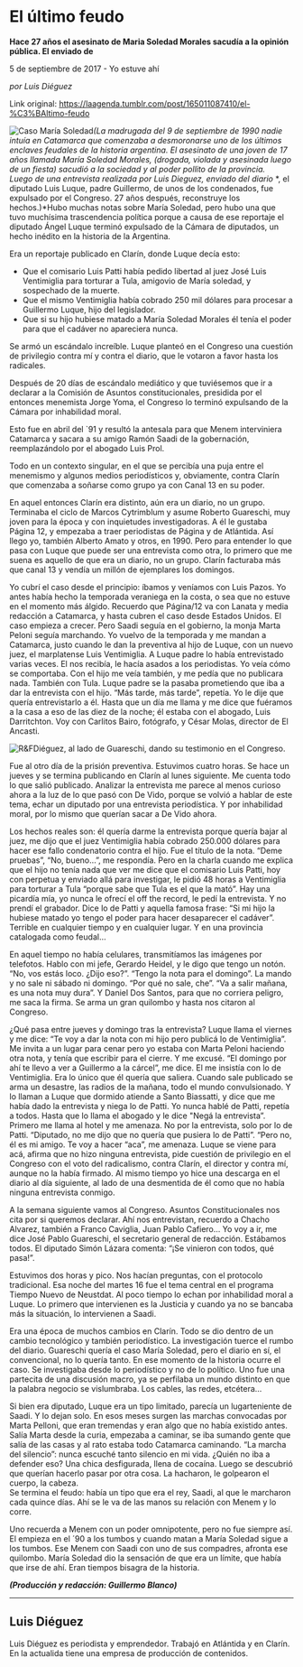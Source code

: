 # El último feudo

**Hace 27 años el asesinato de Maria Soledad Morales sacudía a la opinión pública. El enviado de**

5 de septiembre de 2017 - Yo estuve ahí

_por Luis Diéguez_

Link original: https://laagenda.tumblr.com/post/165011087410/el-%C3%BAltimo-feudo

![Caso María Soledad](https://64.media.tumblr.com/c08081a63008998429a0c75b2e544a6b/tumblr_inline_pk04awFQfO1t6q87u_500.jpg)*(La madrugada del  9 de septiembre de 1990 nadie intuía en Catamarca que comenzaba a desmoronarse uno de los últimos enclaves feudales de la historia argentina. El asesinato de una joven de 17 años llamada María Soledad Morales, (drogada, violada y asesinada luego de un fiesta) sacudió a la sociedad y al poder pollito de la provincia.   
Luego de una entrevista realizada por Luis Dieguez, enviado del diario* *, el diputado Luis Luque, padre Guillermo, de unos de los condenados, fue expulsado por el Congreso. 27 años después, reconstruye los hechos.)*Hubo muchas notas sobre María Soledad, pero hubo una que tuvo muchísima trascendencia política porque a causa de ese reportaje el diputado Ángel Luque terminó expulsado de la Cámara de diputados, un hecho inédito en la historia de la Argentina. 

Era un reportaje publicado en Clarín, donde Luque decía esto:   
- Que el comisario Luis Patti había pedido libertad al juez José Luis Ventimiglia para torturar a Tula, amigovio de María soledad, y sospechado de la muerte.  
- Que el mismo Ventimiglia había cobrado 250 mil dólares para procesar a Guillermo Luque, hijo del legislador.  
- Que si su hijo hubiese matado a María Soledad Morales él tenía el poder para que el cadáver no apareciera nunca. 

Se armó un escándalo increíble. Luque planteó en el Congreso una cuestión de privilegio contra mí y contra el diario, que le votaron a favor hasta los radicales. 

Después de 20 días de escándalo mediático y que tuviésemos que ir a declarar a la Comisión de Asuntos constitucionales, presidida por el entonces menemista Jorge Yoma, el Congreso lo terminó expulsando de la Cámara por inhabilidad moral.

Esto fue en abril del `91 y  resultó la antesala para que Menem interviniera Catamarca y sacara a su amigo Ramón Saadi de la gobernación, reemplazándolo por el abogado Luis Prol. 

Todo en un contexto singular, en el que se percibía una puja entre el menemismo y algunos medios periodísticos y, obviamente, contra Clarín que comenzaba a soñarse como grupo ya con Canal 13 en su poder.

En aquel entonces Clarín era distinto, aún era un diario, no un grupo. Terminaba el ciclo de Marcos Cytrimblum y asume Roberto Guareschi, muy joven para la época y con inquietudes investigadoras. A él le gustaba Página 12, y empezaba a traer periodistas de Página y de Atlántida. Así llego yo, también Alberto Amato y otros, en 1990. Pero para entender lo que pasa con Luque que puede ser una entrevista como otra, lo primero que me suena es aquello de que era un diario, no un grupo. Clarín facturaba más que canal 13 y vendía un millón de ejemplares los domingos.

Yo cubrí el caso desde el principio: íbamos y veníamos con Luis Pazos. Yo antes había hecho la temporada veraniega en la costa, o sea que no estuve en el momento más álgido. Recuerdo que Página/12 va con Lanata y media redacción a Catamarca, y hasta cubren el caso desde Estados Unidos. El caso empieza a crecer. Pero Saadi seguía en el gobierno, la monja Marta Peloni seguía marchando. Yo vuelvo de la temporada y me mandan a Catamarca, justo cuando le dan la preventiva al hijo de Luque, con un nuevo juez, el marplatense Luis Ventimiglia. A Luque padre lo había entrevistado varias veces. El nos recibía, le hacía asados a los periodistas. Yo veía cómo se comportaba. Con el hijo me veía también, y me pedía que no publicara nada. También con Tula. Luque padre se la pasaba prometiendo que iba a dar la entrevista con el hijo. “Más tarde, más tarde”, repetía. Yo le dije que quería entrevistarlo a él. Hasta que un día me llama y me dice que fuéramos a la casa a eso de las diez de la noche; él estaba con el abogado, Luis Darritchton. Voy con Carlitos Bairo, fotógrafo, y César Molas, director de El Ancasti.

![R&F](https://64.media.tumblr.com/9ff2767dc4bf83d3479c9d5fc1950662/tumblr_inline_pk04axigBG1t6q87u_500.jpg)Diéguez, al lado de Guareschi, dando su testimonio en el Congreso.

Fue al otro día de la prisión preventiva. Estuvimos cuatro horas. Se hace un jueves y se termina publicando en Clarín al lunes siguiente. Me cuenta todo lo que salió publicado. Analizar la entrevista me parece al menos curioso ahora a la luz de lo que pasó con De Vido, porque se volvió  a hablar de este tema, echar un diputado por una entrevista periodística. Y por inhabilidad moral, por lo mismo que querían sacar a De Vido ahora.

Los hechos reales son: él quería darme la entrevista porque quería bajar al juez, me dijo que el juez Ventimiglia había cobrado 250.000 dólares para hacer ese fallo condenatorio contra el hijo. Fue el título de la nota. “Deme pruebas”, “No, bueno…”, me respondía. Pero en la charla cuando me explica que el hijo no tenía nada que ver me dice que el comisario Luis Patti, hoy con perpetua y enviado allá para investigar, le pidió 48 horas a Ventimiglia para torturar a Tula “porque sabe que Tula es el que la mató”. Hay una picardía mía, yo nunca le ofrecí el off the record, le pedí la entrevista. Y no prendí el grabador. Dice lo de Patti y aquella famosa frase: “Si mi hijo la hubiese matado yo tengo el poder para hacer desaparecer el cadáver”. Terrible en cualquier tiempo y en cualquier lugar. Y en una provincia catalogada como feudal…

En aquel tiempo no había celulares, transmitíamos las imágenes por telefotos. Hablo con mi jefe, Gerardo Heidel, y le digo que tengo un notón. “No, vos estás loco. ¿Dijo eso?”. “Tengo la nota para el domingo”. La mando y no sale ni sábado ni domingo. “Por qué no sale, che”. “Va a salir mañana, es una nota muy dura”. Y Daniel Dos Santos, para que no corriera peligro, me saca la firma. Se arma un gran quilombo y hasta nos citaron al Congreso.

¿Qué pasa entre jueves y domingo tras la entrevista? Luque llama el  viernes y me dice: “Te voy a dar la nota con mi hijo pero publicá lo de Ventimiglia”. Me invita a un lugar para cenar pero yo estaba con Marta Peloni haciendo otra nota, y tenía que escribir para el cierre. Y me excusé. “El domingo por ahí te llevo a ver a Guillermo a la cárcel”, me dice. El me insistía con lo de Ventimiglia. Era lo único que él quería que saliera. Cuando sale publicado se arma un desastre, las radios de la mañana, todo el mundo convulsionado. Y lo llaman a Luque que  dormido atiende a Santo Biassatti, y dice que me había dado la entrevista y niega lo de Patti. Yo nunca hablé de Patti, repetía a todos. Hasta que lo llama el abogado y le dice "Negá la entrevista”. Primero me llama al hotel y me amenaza. No por la entrevista, solo por lo de Patti. “Diputado, no me dijo que no quería que pusiera lo de Patti”. “Pero no, él es mi amigo. Te voy a hacer “aca”, me amenaza. Luque se viene para acá, afirma que no hizo ninguna entrevista, pide cuestión de privilegio en el Congreso con el voto del radicalismo, contra Clarín, el director y contra mí, aunque no la había firmado. Al mismo tiempo yo hice una descarga en el diario al día siguiente, al lado de una desmentida de él como que no había ninguna entrevista conmigo.

 A la semana siguiente vamos al Congreso. Asuntos Constitucionales nos cita por si queremos declarar. Ahí nos entrevistan, recuerdo a Chacho Alvarez, también a Franco Caviglia, Juan Pablo Cafiero… Yo voy a ir, me dice José Pablo Guareschi, el secretario general de redacción. Estábamos todos. El diputado Simón Lázara comenta: “¡Se vinieron con todos, qué pasa!”. 

Estuvimos dos horas y pico. Nos hacían preguntas, con el protocolo tradicional. Esa noche del martes 16 fue el tema central en el programa Tiempo Nuevo de Neustdat. Al poco tiempo lo echan por inhabilidad moral a Luque. Lo primero que intervienen es la Justicia y cuando ya no se bancaba más la situación, lo intervienen a Saadi.

Era una época de muchos cambios en Clarín. Todo se dio dentro de un cambio tecnológico y también periodístico. La investigación tuerce el rumbo del diario. Guareschi quería el caso María Soledad, pero el diario en sí, el convencional, no lo quería tanto. En ese momento de la historia ocurre el caso. Se investigaba desde lo periodístico y no de lo político. Uno fue una partecita de una discusión macro, ya se perfilaba un mundo distinto en que la palabra negocio se vislumbraba. Los cables, las redes, etcétera…

Si bien era diputado, Luque era un tipo limitado, parecía un lugarteniente de Saadi. Y lo dejan solo. En esos meses surgen las marchas convocadas por Marta Pelloni, que eran tremendas y eran algo que no había existido antes. Salía Marta desde la curia, empezaba a caminar, se iba sumando gente que salía de las casas y al rato estaba todo Catamarca caminando. “La marcha del silencio”: nunca escuché tanto silencio en mi vida. ¿Quién no iba a defender eso? Una chica desfigurada, llena de cocaína. Luego se descubrió que querían hacerlo pasar por otra cosa. La hacharon, le golpearon el cuerpo, la cabeza.   
Se termina el feudo: había un tipo que era el rey, Saadi, al que le marcharon cada quince días. Ahí se le va de las manos su relación con Menem y lo corre.

Uno recuerda a Menem con un poder omnipotente, pero no fue siempre así. El empieza en el ´90 a los tumbos y cuando matan a María Soledad sigue a los tumbos. Ese Menem con Saadi con uno de sus compadres, afronta ese quilombo. María Soledad dio la sensación de que era un límite, que había que irse de ahí. Eran tiempos bisagra de la historia.

***(Producción y redacción: Guillermo Blanco)***

---

Luis Diéguez
------------

Luis Diéguez es periodista y emprendedor. Trabajó en Atlántida y en Clarín. En la actualida tiene una empresa de producción de contenidos. 

